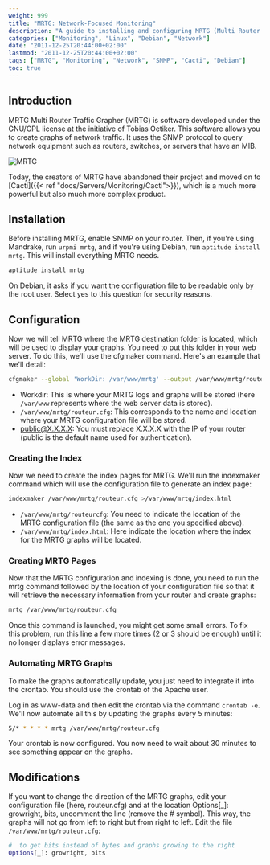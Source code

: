 ```yaml
---
weight: 999
title: "MRTG: Network-Focused Monitoring"
description: "A guide to installing and configuring MRTG (Multi Router Traffic Grapher) for network traffic monitoring using SNMP."
categories: ["Monitoring", "Linux", "Debian", "Network"]
date: "2011-12-25T20:44:00+02:00"
lastmod: "2011-12-25T20:44:00+02:00"
tags: ["MRTG", "Monitoring", "Network", "SNMP", "Cacti", "Debian"]
toc: true
---
```


## Introduction

MRTG Multi Router Traffic Grapher (MRTG) is software developed under the GNU/GPL license at the initiative of Tobias Oetiker. This software allows you to create graphs of network traffic. It uses the SNMP protocol to query network equipment such as routers, switches, or servers that have an MIB.

![MRTG](/images/mrtg.avif)

Today, the creators of MRTG have abandoned their project and moved on to [Cacti]({{< ref "docs/Servers/Monitoring/Cacti">}}), which is a much more powerful but also much more complex product.

## Installation

Before installing MRTG, enable SNMP on your router. Then, if you're using Mandrake, run `urpmi mrtg`, and if you're using Debian, run `aptitude install mrtg`. This will install everything MRTG needs.

```bash
aptitude install mrtg
```

On Debian, it asks if you want the configuration file to be readable only by the root user. Select yes to this question for security reasons.

## Configuration

Now we will tell MRTG where the MRTG destination folder is located, which will be used to display your graphs. You need to put this folder in your web server. To do this, we'll use the cfgmaker command. Here's an example that we'll detail:

```bash
cfgmaker --global 'WorkDir: /var/www/mrtg' --output /var/www/mrtg/routeur.cfg public@X.X.X.X
```

- Workdir: This is where your MRTG logs and graphs will be stored (here `/var/www` represents where the web server data is stored).
- `/var/www/mrtg/routeur.cfg`: This corresponds to the name and location where your MRTG configuration file will be stored.
- public@X.X.X.X: You must replace X.X.X.X with the IP of your router (public is the default name used for authentication).

### Creating the Index

Now we need to create the index pages for MRTG. We'll run the indexmaker command which will use the configuration file to generate an index page:

```bash
indexmaker /var/www/mrtg/routeur.cfg >/var/www/mrtg/index.html
```

- `/var/www/mrtg/routeurcfg`: You need to indicate the location of the MRTG configuration file (the same as the one you specified above).
- `/var/www/mrtg/index.html`: Here indicate the location where the index for the MRTG graphs will be located.

### Creating MRTG Pages

Now that the MRTG configuration and indexing is done, you need to run the mrtg command followed by the location of your configuration file so that it will retrieve the necessary information from your router and create graphs:

```bash
mrtg /var/www/mrtg/routeur.cfg
```

Once this command is launched, you might get some small errors. To fix this problem, run this line a few more times (2 or 3 should be enough) until it no longer displays error messages.

### Automating MRTG Graphs

To make the graphs automatically update, you just need to integrate it into the crontab. You should use the crontab of the Apache user.

Log in as www-data and then edit the crontab via the command `crontab -e`. We'll now automate all this by updating the graphs every 5 minutes:

```bash
5/* * * * * mrtg /var/www/mrtg/routeur.cfg
```

Your crontab is now configured. You now need to wait about 30 minutes to see something appear on the graphs.

## Modifications

If you want to change the direction of the MRTG graphs, edit your configuration file (here, routeur.cfg) and at the location Options[_]: growright, bits, uncomment the line (remove the # symbol). This way, the graphs will not go from left to right but from right to left. Edit the file `/var/www/mrtg/routeur.cfg`:

```bash
#  to get bits instead of bytes and graphs growing to the right
Options[_]: growright, bits
```
